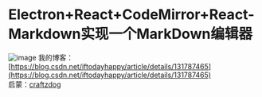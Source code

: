 # Electron+React+CodeMirror+React-Markdown实现一个MarkDown编辑器
![image](https://github.com/yongruifang/ryonmd/assets/79357382/0ce279cf-1361-4a3c-a658-0bc088925846)
我的博客：[https://blog.csdn.net/iftodayhappy/article/details/131787465](https://blog.csdn.net/iftodayhappy/article/details/131787465)<br/>
启蒙：[craftzdog](https://github.com/craftzdog/electron-markdown-editor-tutorial)
